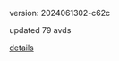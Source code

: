 version: 2024061302-c62c

updated 79 avds

[details](https://github.com/0x74f917491bfa7ebfa379/ali_avd_db/blob/master/change_log/2024/06/13/02/c62c.txt)